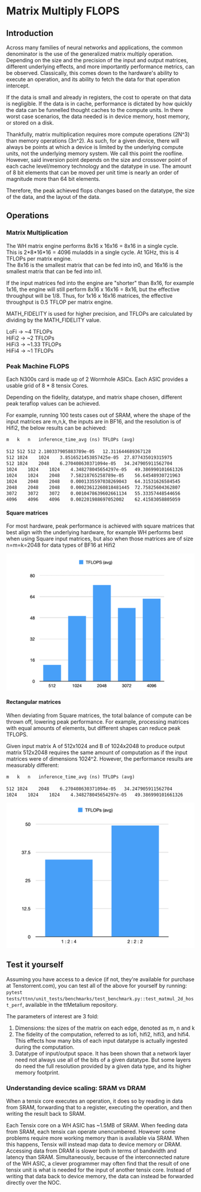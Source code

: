 # Matrix Multiply FLOPS

## Introduction

Across many families of neural networks and applications, the common denominator is the use of the generalized matrix multiply operation. Depending on the size and the precision of the input and output matrices, different underlying effects, and more importantly performance metrics, can be observed. Classically, this comes down to the hardware's ability to execute an operation, and its ability to fetch the data for that operation intercept. 

If the data is small and already in registers, the cost to operate on that data is negligible. If the data is in cache, performance is dictated by how quickly the data can be funnelled thought caches to the compute units. In there worst case scenarios, the data needed is in device memory, host memory, or stored on a disk.

Thankfully, matrix multiplication requires more compute operations (2N^3) than memory operations (3n^2). As such, for a given device, there will always be points at which a device is limited by the underlying compute units, not the underlying memory system. We call this point the roofline. 
However, said inversion point depends on the size and crossover point of each cache level/memory technology and the datatype in use. The amount of 8 bit elements that can be moved per unit time is nearly an order of magnitude more than 64 bit elements. 

Therefore, the peak achieved flops changes based on the datatype, the size of the data, and the layout of the data. 

## Operations

### Matrix Multiplication

The WH matrix engine performs 8x16 x 16x16 = 8x16 in a single cycle. \
This is 2*8\*16\*16 = 4096 muladds in a single cycle. At 1GHz, this is 4 TFLOPs per matrix engine. \
The 8x16 is the smallest matrix that can be fed into in0, and 16x16 is the 
smallest matrix that can be fed into in1.

If the input matrices fed into the engine are "shorter" than 8x16, for example 1x16, the engine will still perform 8x16 x 16x16 = 8x16, but the effective throughput will be 1/8. 
Thus, for 1x16 x 16x16 matrices, the effective throughput is 0.5 TFLOP per matrix engine.

MATH_FIDELITY is used for higher precision, and TFLOPs are calculated by dividing by the MATH_FIDELITY value.

LoFi ->  ~4 TFLOPs \
HiFi2 -> ~2 TFLOPs \
HiFi3 -> ~1.33 TFLOPs \
HiFi4 -> ~1 TFLOPs

### Peak Machine FLOPS

Each N300s card is made up of 2 Wormhole ASICs. Each ASIC provides a usable grid of 8 * 8 tensix Cores. 

Depending on the fidelity, datatype, and matrix shape chosen, different peak teraflop values can be achieved. 


For example, running 100 tests cases out of SRAM, where the shape of the input matrices are m,n,k, the inputs are in BF16, and the resolution is of Hifi2, the below results can be achieved: 

```
m	k	n	inference_time_avg (ns)	TFLOPs (avg)

512	512	512	2.180337905883789e-05	12.311644689367128
512	1024	1024	3.8516521453857425e-05	27.877435019315975
512	1024	2048	6.270408630371094e-05	34.247905911562704
1024	1024	1024	4.348278045654297e-05	49.386990101661326
1024	1024	2048	7.58218765258789e-05	56.64548930721963
1024	2048	2048	0.0001335597038269043	64.31531626584545
2048	2048	2048	0.00023612260818481445	72.75825604362807
3072	3072	3072	0.0010478639602661134	55.33357448544656
4096	4096	4096	0.002201988697052002	62.41583058805059
```


#### Square matrices

For most hardware, peak performance is achieved with square matrices that best align with the underlying hardware, for example WH performs best when using Square input matrices, but also when those matrices are of size n=m=k=2048 for data types of BF16 at Hifi2

![A simple bar chart of the TFLOPS on WH when using various square matrcies](images/TFLOPS_WH_SQUARE.png "Square Matrix TFLOPS on WH from SRAM")

#### Rectangular matrices 

When deviating from Square matrices, the total balance of compute can be thrown off, lowering peak performance. For example, processing matrices with equal amounts of elements, but different shapes can reduce peak TFLOPS. 

Given input matrix A of 512x1024 and B of 1024x2048 to produce output matrix 512x2048 requires the same amount of computation as if the input matrices were of dimensions 1024^2. However, the performance results are measurably different: 

```
m	k	n	inference_time_avg (ns)	TFLOPs (avg)

512	1024	2048	6.270408630371094e-05	34.247905911562704
1024	1024	1024	4.348278045654297e-05	49.386990101661326
```

![A simple bar chart of the TFLOPS on WH when using square vs rectangular matrcies](images/effects_of_shapes.png "Square vs rectangular Matrix TFLOPS on WH from SRAM")




## Test it yourself

Assuming you have access to a device (if not, they're available for purchase at Tenstorrent.com), you can test all of the above for yourself by running: `pytest tests/ttnn/unit_tests/benchmarks/test_benchmark.py::test_matmul_2d_host_perf`, available in the ttMetalium repository. 

The parameters of interest are 3 fold:
1. Dimensions: the sizes of the matrix on each edge, denoted as m, n and k 
2. The fidelity of the computation, referred to as lofi, hifi2, hifi3, and hifi4. This effects how many bits of each input datatype is actually ingested during the computation.  
3. Datatype of input/output space. It has been shown that a network layer need not always use all of the bits of a given datatype. But some layers do need the full resolution provided by a given data type, and its higher memory footprint. 


### Understanding device scaling: SRAM vs DRAM

When a tensix core executes an operation, it does so by reading in data from SRAM, forwarding that to a register, executing the operation, and then writing the result back to SRAM. 

Each Tensix core on a WH ASIC has ~1.5MB of SRAM. When feeding data from SRAM, each tensix can operate unencumbered. However some problems require more working memory than is available via SRAM. When this happens, Tensix will instead map data to device memory or DRAM. Accessing data from DRAM is slower both in terms of bandwidth and latency than SRAM. Simultaneously, because of the interconnected nature of the WH ASIC, a clever programmer may often find that the result of one tensix unit is what is needed for the input of another tensix core. Instead of writing that data back to device memory, the data can instead be forwarded directly over the NOC. 